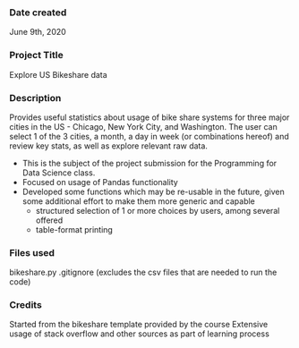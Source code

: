 ### Date created
June 9th, 2020

### Project Title
Explore US Bikeshare data

### Description
Provides useful statistics about usage of bike share systems for three major cities in the US - Chicago, New York City, and Washington. The user can select 1 of the 3 cities, a month, a day in week (or combinations hereof) and review key stats, as well as explore relevant raw data.
* This is the subject of the project submission for the Programming for Data Science class.
* Focused on usage of Pandas functionality
* Developed some functions which may be re-usable in the future, given some additional effort
  to make them more generic and capable
  * structured selection of 1 or more choices by users, among several offered
  * table-format printing

### Files used
bikeshare.py
.gitignore (excludes the csv files that are needed to run the code)

### Credits
Started from the bikeshare template provided by the course
Extensive usage of stack overflow and other sources as part of learning process
